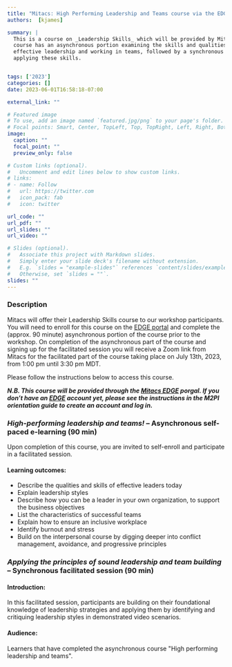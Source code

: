 ```yaml
---
title: "Mitacs: High Performing Leadership and Teams course via the EDGE portal"
authors:  [kjames]

summary: | 
  This is a course on _Leadership Skills_ which will be provided by Mitacs. The
  course has an asynchronous portion examining the skills and qualities of
  effective leadership and working in teams, followed by a synchronous portion
  applying these skills.


tags: ['2023']
categories: []
date: 2023-06-01T16:58:18-07:00

external_link: ""

# Featured image
# To use, add an image named `featured.jpg/png` to your page's folder.
# Focal points: Smart, Center, TopLeft, Top, TopRight, Left, Right, BottomLeft, Bottom, BottomRight.
image:
  caption: ""
  focal_point: ""
  preview_only: false

# Custom links (optional).
#   Uncomment and edit lines below to show custom links.
# links:
# - name: Follow
#   url: https://twitter.com
#   icon_pack: fab
#   icon: twitter

url_code: ""
url_pdf: ""
url_slides: ""
url_video: ""

# Slides (optional).
#   Associate this project with Markdown slides.
#   Simply enter your slide deck's filename without extension.
#   E.g. `slides = "example-slides"` references `content/slides/example-slides.md`.
#   Otherwise, set `slides = ""`.
slides: ""
---
```


### Description

Mitacs will offer their Leadership Skills course to our workshop participants.
You will need to enroll for this course on the [EDGE
portal](https://edge-reg.mitacs.ca/) and complete the (approx. 90 minute)
asynchronous portion of the course prior to the workshop. On completion of the
asynchronous part of the course and signing up for the facilitated session you
will receive a Zoom link from Mitacs for the facilitated part of the course
taking place on July 13th, 2023, from 1:00 pm until 3:30 pm MDT. 

Please follow the instructions below to access this course.

_**N.B. This course will be provided through the [Mitacs
EDGE](https://edge-reg.mitacs.ca/) porgal. If you don’t have an
[EDGE](https://edge-reg.mitacs.ca/) account yet, please see the instructions in
the M2PI orientation guide to create an account and log in.**_

### _High-performing leadership and teams!_ – Asynchronous self-paced e-learning (90 min)

Upon completion of this course, you are invited to self-enroll and participate
in a facilitated session.  

#### Learning outcomes: 

* Describe the qualities and skills of effective leaders today 
* Explain leadership styles 
* Describe how you can be a leader in your own organization, to support the
  business objectives 
* List the characteristics of successful teams 
* Explain how to ensure an inclusive workplace 
* Identify burnout and stress 
* Build on the interpersonal course by digging deeper into conflict management,
  avoidance, and progressive principles 
  

### _Applying the principles of sound leadership and team building_ – Synchronous facilitated session (90 min)
   

#### Introduction: 

In this facilitated session, participants are building on their foundational
knowledge of leadership strategies and applying them by identifying and
critiquing leadership styles in demonstrated video scenarios. 

#### Audience: 

Learners that have completed the asynchronous course "High performing leadership
and teams". 
